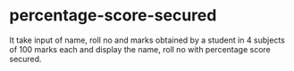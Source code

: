 # percentage-score-secured
It take input of name, roll no and marks obtained by a student in 4 subjects of 100 marks each and display the name, roll no with percentage score secured.
